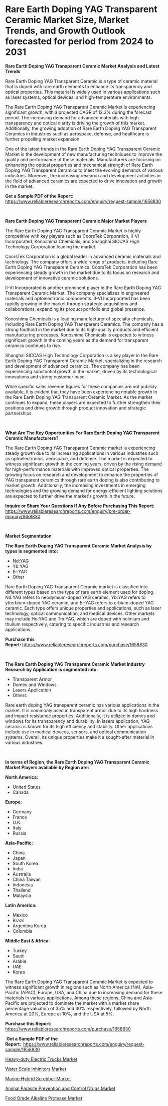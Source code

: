<p><h1>Rare Earth Doping YAG Transparent Ceramic Market Size, Market Trends, and Growth Outlook forecasted for period from 2024 to 2031</h1></p><p><strong>Rare Earth Doping YAG Transparent Ceramic Market Analysis and Latest Trends</strong></p>
<p><p>Rare Earth Doping YAG Transparent Ceramic is a type of ceramic material that is doped with rare earth elements to enhance its transparency and optical properties. This material is widely used in various applications such as laser systems, optical devices, and high-temperature environments.</p><p>The Rare Earth Doping YAG Transparent Ceramic Market is experiencing significant growth, with a projected CAGR of 12.3% during the forecast period. The increasing demand for advanced materials with high transparency and optical clarity is driving the growth of this market. Additionally, the growing adoption of Rare Earth Doping YAG Transparent Ceramics in industries such as aerospace, defense, and healthcare is further propelling market expansion.</p><p>One of the latest trends in the Rare Earth Doping YAG Transparent Ceramic Market is the development of new manufacturing techniques to improve the quality and performance of these materials. Manufacturers are focusing on enhancing the optical properties and mechanical strength of Rare Earth Doping YAG Transparent Ceramics to meet the evolving demands of various industries. Moreover, the increasing research and development activities in the field of advanced ceramics are expected to drive innovation and growth in the market.</p></p>
<p><strong>Get a Sample PDF of the Report:&nbsp;</strong> <a href="https://www.reliableresearchreports.com/enquiry/request-sample/1658830">https://www.reliableresearchreports.com/enquiry/request-sample/1658830</a></p>
<p>&nbsp;</p>
<p><strong>Rare Earth Doping YAG Transparent Ceramic Major Market Players</strong></p>
<p><p>The Rare Earth Doping YAG Transparent Ceramic Market is highly competitive with key players such as CoorsTek Corporation, II-VI Incorporated, Konoshima Chemicals, and Shanghai SICCAS High Technology Corporation leading the market. </p><p>CoorsTek Corporation is a global leader in advanced ceramic materials and technology. The company offers a wide range of products, including Rare Earth Doping YAG Transparent Ceramics. CoorsTek Corporation has been experiencing steady growth in the market due to its focus on research and development of innovative ceramic solutions.</p><p>II-VI Incorporated is another prominent player in the Rare Earth Doping YAG Transparent Ceramic Market. The company specializes in engineered materials and optoelectronic components. II-VI Incorporated has been rapidly growing in the market through strategic acquisitions and collaborations, expanding its product portfolio and global presence.</p><p>Konoshima Chemicals is a leading manufacturer of specialty chemicals, including Rare Earth Doping YAG Transparent Ceramics. The company has a strong foothold in the market due to its high-quality products and efficient manufacturing processes. Konoshima Chemicals is expected to witness significant growth in the coming years as the demand for transparent ceramics continues to rise.</p><p>Shanghai SICCAS High Technology Corporation is a key player in the Rare Earth Doping YAG Transparent Ceramic Market, specializing in the research and development of advanced ceramics. The company has been experiencing substantial growth in the market, driven by its technological innovations and strong customer base.</p><p>While specific sales revenue figures for these companies are not publicly available, it is evident that they have been experiencing notable growth in the Rare Earth Doping YAG Transparent Ceramic Market. As the market continues to expand, these players are expected to further strengthen their positions and drive growth through product innovation and strategic partnerships.</p></p>
<p>&nbsp;</p>
<p><strong>What Are The Key Opportunities For Rare Earth Doping YAG Transparent Ceramic Manufacturers?</strong></p>
<p><p>The Rare Earth Doping YAG Transparent Ceramic market is experiencing steady growth due to its increasing applications in various industries such as optoelectronics, aerospace, and defense. The market is expected to witness significant growth in the coming years, driven by the rising demand for high-performance materials with improved optical properties. The growing focus on research and development to enhance the properties of YAG transparent ceramics through rare earth doping is also contributing to market growth. Additionally, the increasing investments in emerging technologies and the growing demand for energy-efficient lighting solutions are expected to further drive the market's growth in the future.</p></p>
<p><strong>Inquire or Share Your Questions If Any Before Purchasing This Report:</strong> <a href="https://www.reliableresearchreports.com/enquiry/pre-order-enquiry/1658830">https://www.reliableresearchreports.com/enquiry/pre-order-enquiry/1658830</a></p>
<p>&nbsp;</p>
<p><strong>Market Segmentation</strong></p>
<p><strong>The Rare Earth Doping YAG Transparent Ceramic Market Analysis by types is segmented into:</strong></p>
<p><ul><li>Nd:YAG</li><li>Yb:YAG</li><li>Er:YAG</li><li>Other</li></ul></p>
<p><p>Rare Earth Doping YAG Transparent Ceramic market is classified into different types based on the type of rare earth element used for doping. Nd:YAG refers to neodymium-doped YAG ceramic, Yb:YAG refers to ytterbium-doped YAG ceramic, and Er:YAG refers to erbium-doped YAG ceramic. Each type offers unique properties and applications, such as laser technology, optical communication, and medical devices. Other markets may include Ho:YAG and Tm:YAG, which are doped with holmium and thulium respectively, catering to specific industries and research applications.</p></p>
<p><strong>Purchase this Report:&nbsp;</strong><a href="https://www.reliableresearchreports.com/purchase/1658830">https://www.reliableresearchreports.com/purchase/1658830</a></p>
<p>&nbsp;</p>
<p><strong>The Rare Earth Doping YAG Transparent Ceramic Market Industry Research by Application is segmented into:</strong></p>
<p><ul><li>Transparent Armor</li><li>Domes and Windows</li><li>Lasers Application</li><li>Others</li></ul></p>
<p><p>Rare earth doping YAG transparent ceramic has various applications in the market. It is commonly used in transparent armor due to its high hardness and impact resistance properties. Additionally, it is utilized in domes and windows for its transparency and durability. In lasers application, YAG ceramic is known for its high efficiency and stability. Other applications include use in medical devices, sensors, and optical communication systems. Overall, its unique properties make it a sought-after material in various industries.</p></p>
<p>&nbsp;</p>
<p><strong>In terms of Region, the Rare Earth Doping YAG Transparent Ceramic Market Players available by Region are:</strong></p>
<p>
    <p> <strong> North America: </strong>
        <ul>
            <li>United States</li>
            <li>Canada</li>
        </ul>
        </p> 
    <p> <strong> Europe: </strong>
        <ul>
            <li>Germany</li>
            <li>France</li>
            <li>U.K.</li>
            <li>Italy</li>
            <li>Russia</li>
        </ul>
        </p> 
    <p> <strong> Asia-Pacific: </strong>
        <ul>
            <li>China</li>
            <li>Japan</li>
            <li>South Korea</li>
            <li>India</li>
            <li>Australia</li>
            <li>China Taiwan</li>
            <li>Indonesia</li>
            <li>Thailand</li>
            <li>Malaysia</li>
        </ul>
        </p> 
    <p> <strong> Latin America: </strong>
        <ul>
            <li>Mexico</li>
            <li>Brazil</li>
            <li>Argentina Korea</li>
            <li>Colombia</li>
        </ul>
        </p> 
    <p> <strong> Middle East & Africa: </strong>
        <ul>
            <li>Turkey</li>
            <li>Saudi</li>
            <li>Arabia</li>
            <li>UAE</li>
            <li>Korea</li>
        </ul>
    </p>
    </p>
<p><p>The Rare Earth Doping YAG Transparent Ceramic Market is expected to witness significant growth in regions such as North America (NA), Asia-Pacific (APAC), Europe, USA, and China due to increasing demand for these materials in various applications. Among these regions, China and Asia-Pacific are projected to dominate the market with a market share percentage valuation of 35% and 30% respectively, followed by North America at 20%, Europe at 10%, and the USA at 5%.</p></p>
<p><strong>Purchase this Report: </strong><a href="https://www.reliableresearchreports.com/purchase/1658830">https://www.reliableresearchreports.com/purchase/1658830</a></p>
<p>&nbsp;<strong>Get a Sample PDF of the Report:&nbsp;&nbsp;</strong><a href="https://www.reliableresearchreports.com/enquiry/request-sample/1658830">https://www.reliableresearchreports.com/enquiry/request-sample/1658830</a></p>
<p><strong></strong></p>
<p><p><a href="https://github.com/beatblasta/Market-Research-Report-List-2/blob/main/heavy-duty-electric-trucks-market.md">Heavy-duty Electric Trucks Market</a></p><p><a href="https://github.com/shotows/Market-Research-Report-List-1/blob/main/water-scale-inhinitors-market.md">Water Scale Inhinitors Market</a></p><p><a href="https://github.com/angelajermaine/Market-Research-Report-List-2/blob/main/marine-hybrid-scrubber-market.md">Marine Hybrid Scrubber Market</a></p><p><a href="https://github.com/RickHolmes3/Market-Research-Report-List-3/blob/main/animal-parasite-prevention-and-control-drugs-market.md">Animal Parasite Prevention and Control Drugs Market</a></p><p><a href="https://github.com/Krish2023na/Market-Research-Report-List-3/blob/main/food-grade-alkaline-protease-market.md">Food Grade Alkaline Protease Market</a></p></p>